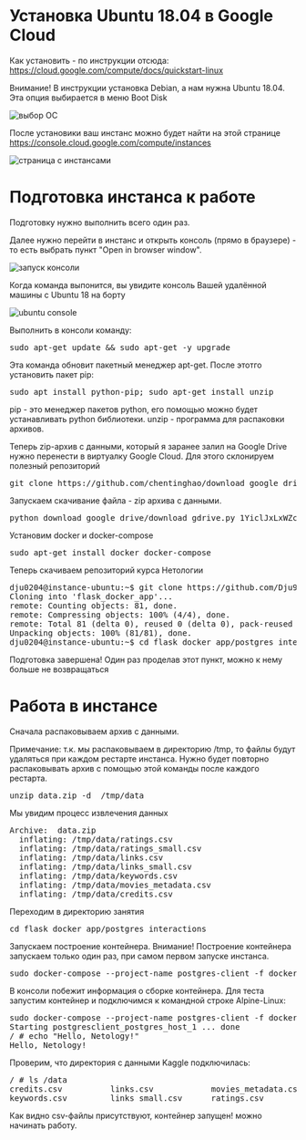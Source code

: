 # Установка Ubuntu 18.04 в Google Cloud

Как установить - по инструкции отсюда: https://cloud.google.com/compute/docs/quickstart-linux

Внимание! В инструкции установка Debian, а нам нужна Ubuntu 18.04. Эта опция выбирается в меню Boot Disk

![выбор ОС](https://habrastorage.org/webt/vl/dt/3m/vldt3mgct8jq3n6n9oa3pmyug_a.png "boot disk")

После установики ваш инстанс можно будет найти на этой странице https://console.cloud.google.com/compute/instances

![страница с инстансами](https://habrastorage.org/webt/cb/fx/qz/cbfxqzxqcdo0atxs9eg_c-t3jby.png "Google cloud instances")

# Подготовка инстанса к работе

Подготовку нужно выполнить всего один раз.

Далее нужно перейти в инстанс и открыть консоль (прямо в браузере) - то есть выбрать пункт "Open in browser window".

![запуск консоли](https://habrastorage.org/webt/sl/up/h1/sluph1qjdyzjdct31mmsfr0lwbo.png "Instance console")

Когда команда выпонится, вы увидите консоль Вашей удалённой машины с Ubuntu 18 на борту

![ubuntu console](https://habrastorage.org/webt/n5/s1/ll/n5s1llvkezhubqqsv3ulmk_8du0.png "Консоль Ubuntu")

Выполнить в консоли команду:

<pre>
sudo apt-get update && sudo apt-get -y upgrade
</pre>

Эта команда обновит пакетный менеджер apt-get. После этотго установить пакет pip:

<pre>
sudo apt install python-pip; sudo apt-get install unzip
</pre>

pip - это менеджер пакетов python, его помощью можно будет устанавливать python библиотеки. unzip - программа для распаковки архивов.

Теперь zip-архив с данными, который я заранее залил на Google Drive нужно перенести в виртуалку Google Cloud. Для этого  склонируем полезный репозиторий

<pre>
git clone https://github.com/chentinghao/download_google_drive.git
</pre>

Запускаем скачивание файла - zip архива с данными.
<pre>
python download_google_drive/download_gdrive.py 1YiclJxLxWZcHX8ObNiQaS0ZOVyyD7TX4 data.zip
</pre>

Установим docker и docker-compose

<pre>
sudo apt-get install docker docker-compose
</pre>

Теперь скачиваем репозиторий курса Нетологии

<pre>
dju0204@instance-ubuntu:~$ git clone https://github.com/Dju999/flask_docker_app.git
Cloning into 'flask_docker_app'...
remote: Counting objects: 81, done.
remote: Compressing objects: 100% (4/4), done.
remote: Total 81 (delta 0), reused 0 (delta 0), pack-reused 77
Unpacking objects: 100% (81/81), done.
dju0204@instance-ubuntu:~$ cd flask_docker_app/postgres_interactions
</pre>

Подготовка завершена! Один раз проделав этот пункт, можно к нему больше не возвращаться

# Работа в инстансе

Сначала распаковываем архив с данными.

Примечание: т.к. мы распаковываем в директорию /tmp, то файлы будут удаляться при каждом рестарте инстанса. Нужно будет повторно распаковывать архив с помощью этой команды после каждого рестарта.

<pre>
unzip data.zip -d  /tmp/data
</pre>

Мы увидим процесс извлечения данных

<pre>
Archive:  data.zip
  inflating: /tmp/data/ratings.csv   
  inflating: /tmp/data/ratings_small.csv  
  inflating: /tmp/data/links.csv     
  inflating: /tmp/data/links_small.csv  
  inflating: /tmp/data/keywords.csv  
  inflating: /tmp/data/movies_metadata.csv  
  inflating: /tmp/data/credits.csv  
</pre>

Переходим в директорию занятия
<pre>
cd flask_docker_app/postgres_interactions
</pre>

Запускаем построение контейнера. Внимание! Построение контейнера запускаем только один раз, при самом первом запуске инстанса.

<pre>
sudo docker-compose --project-name postgres-client -f docker-compose.yml up --build -d
</pre>

В консоли побежит информация о сборке контейнера. Для теста запустим контейнер и подключимся к командной строке Alpine-Linux:
<pre>
sudo docker-compose --project-name postgres-client -f docker-compose.yml run --rm postgres-client
Starting postgresclient_postgres_host_1 ... done
/ # echo "Hello, Netology!"
Hello, Netology!
</pre>

Проверим, что директория с данными Kaggle подключилась:
<pre>
/ # ls /data
credits.csv          links.csv            movies_metadata.csv  ratings_small.csv
keywords.csv         links_small.csv      ratings.csv
</pre>

Как видно csv-файлы присутствуют, контейнер запущен! можно начинать работу.
